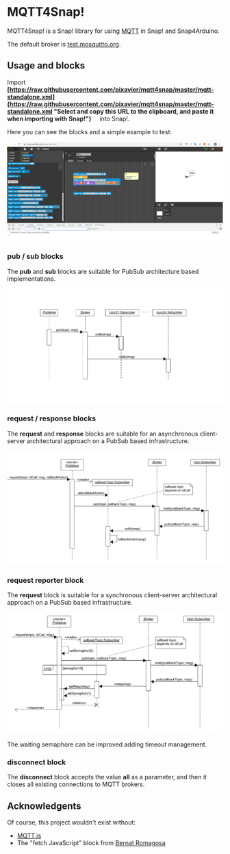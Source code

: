 # MQTT4Snap!

MQTT4Snap! is a Snap! library for using [MQTT](https://en.wikipedia.org/wiki/MQTT) in Snap! and Snap4Arduino.

The default broker is  [test.mosquitto.org](https://test.mosquitto.org).

## Usage and blocks

Import &nbsp;&nbsp;&nbsp;   **[https://raw.githubusercontent.com/pixavier/mqtt4snap/master/mqtt-standalone.xml](https://raw.githubusercontent.com/pixavier/mqtt4snap/master/mqtt-standalone.xml "Select and copy this URL to the clipboard, and paste it when importing with Snap!")**  &nbsp;&nbsp;&nbsp;  into Snap!.

Here you can see the blocks and a simple example to test:

![Minimal example](img/mqtt4snap.png)


### pub / sub blocks

The **pub** and **sub** blocks are suitable for PubSub architecture based implementations.

![pub sub blocks](img/PubSub.png)

### request / response blocks

The **request** and **response** blocks are suitable for an asynchronous client-server architectural approach on a PubSub based infrastructure.

![request response blocks](img/PubSub_client-server_async.png)

### request reporter block

The **request** block is suitable for a synchronous client-server architectural approach on a PubSub based infrastructure.

![request reporter block](img/PubSub_client-server_sync.png)

The waiting semaphore can be improved adding timeout management.

### disconnect block

The **disconnect** block accepts the value **all** as a parameter, and then it closes all existing connections to MQTT brokers.


## Acknowledgents

Of course, this project wouldn't exist without:

- [MQTT.js](https://github.com/mqttjs/MQTT.js)
- The "fetch JavaScript" block from [Bernat Romagosa](https://github.com/bromagosa)

